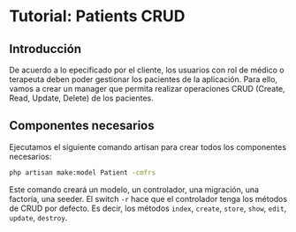 # Tutorial: Patients CRUD
## Introducción
De acuerdo a lo epecificado por el cliente, los usuarios con rol de médico o terapeuta deben poder gestionar los pacientes de la aplicación. Para ello, vamos a crear un manager que permita realizar operaciones CRUD (Create, Read, Update, Delete) de los pacientes.
## Componentes necesarios
Ejecutamos el siguiente comando artisan para crear todos los componentes necesarios:
```bash
php artisan make:model Patient -cmfrs
```

Este comando creará un modelo, un controlador, una migración, una factoría, una seeder. El switch `-r` hace que el controlador tenga los métodos de CRUD por defecto. Es decir, los métodos `index`, `create`, `store`, `show`, `edit`, `update`, `destroy`.


